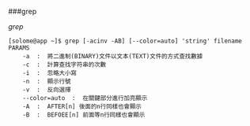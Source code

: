 
###grep

*grep*

    [solome@app ~]$ grep [-acinv -AB] [--color=auto] 'string' filename
    PARAMS
        -a  :  將二進制(BINARY)文件以文本(TEXT)文件的方式查找數據
        -c  :  計算查找字符串的次數
        -i  :  忽略大小寫
        -n  :  顯示行號
        -v  :  反向選擇
        --color=auto  :  在關鍵部分進行加亮顯示
        -A  :  AFTER[n] 後面的n行同樣也會顯示
        -B  :  BEFOEE[n] 前面等n行同樣也會顯示




